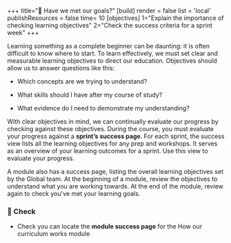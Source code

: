 +++
title="🎯 Have we met our goals?"
[build]
    render = false
    list = 'local'
    publishResources = false
time= 10
[objectives]
    1="Explain the importance of checking learning objectives"
    2="Check the success criteria for a sprint week"
+++

Learning something as a complete beginner can be daunting: it is often difficult to know where to start. To learn effectively, we must set clear and measurable learning objectives to direct our education. Objectives should allow us to answer questions like this:

- Which concepts are we trying to understand?

- What skills should I have after my course of study?

- What evidence do I need to demonstrate my understanding?

With clear objectives in mind, we can continually evaluate our progress by checking against these objectives. During the course, you must evaluate your progress against a **sprint’s success page**. For each sprint, the success view lists all the learning objectives for any prep and workshops. It serves as an overview of your learning outcomes for a sprint. Use this view to evaluate your progress.

A module also has a success page, listing the overall learning objectives set by the Global team. At the beginning of a module, review the objectives to understand what you are working towards. At the end of the module, review again to check you've met your learning goals.

### 📝 Check

- Check you can locate the **module success page** for the How our curriculum works module
